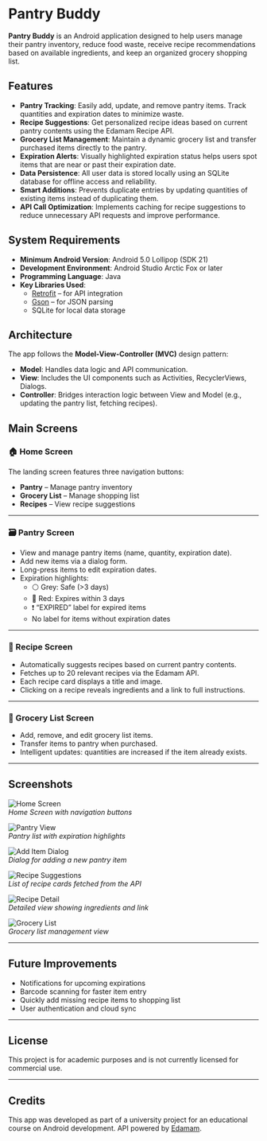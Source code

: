 # Pantry Buddy

**Pantry Buddy** is an Android application designed to help users manage their pantry inventory, reduce food waste, receive recipe recommendations based on available ingredients, and keep an organized grocery shopping list.

## Features

- **Pantry Tracking**: Easily add, update, and remove pantry items. Track quantities and expiration dates to minimize waste.  
- **Recipe Suggestions**: Get personalized recipe ideas based on current pantry contents using the Edamam Recipe API.  
- **Grocery List Management**: Maintain a dynamic grocery list and transfer purchased items directly to the pantry.  
- **Expiration Alerts**: Visually highlighted expiration status helps users spot items that are near or past their expiration date.  
- **Data Persistence**: All user data is stored locally using an SQLite database for offline access and reliability.  
- **Smart Additions**: Prevents duplicate entries by updating quantities of existing items instead of duplicating them.  
- **API Call Optimization**: Implements caching for recipe suggestions to reduce unnecessary API requests and improve performance.  

## System Requirements

- **Minimum Android Version**: Android 5.0 Lollipop (SDK 21)  
- **Development Environment**: Android Studio Arctic Fox or later  
- **Programming Language**: Java  
- **Key Libraries Used**:  
  - [Retrofit](https://square.github.io/retrofit/) – for API integration
  - [Gson](https://github.com/google/gson) – for JSON parsing
  - SQLite for local data storage  

## Architecture

The app follows the **Model-View-Controller (MVC)** design pattern:

- **Model**: Handles data logic and API communication.  
- **View**: Includes the UI components such as Activities, RecyclerViews, Dialogs.  
- **Controller**: Bridges interaction logic between View and Model (e.g., updating the pantry list, fetching recipes).  

## Main Screens

### 🏠 Home Screen

The landing screen features three navigation buttons:
- **Pantry** – Manage pantry inventory  
- **Grocery List** – Manage shopping list  
- **Recipes** – View recipe suggestions  

---

### 🗃️ Pantry Screen

- View and manage pantry items (name, quantity, expiration date).  
- Add new items via a dialog form.  
- Long-press items to edit expiration dates.  
- Expiration highlights:  
  - ⚪ Grey: Safe (>3 days)
  - 🔴 Red: Expires within 3 days
  - ❗ “EXPIRED” label for expired items  
  - No label for items without expiration dates  

---

### 🍲 Recipe Screen

- Automatically suggests recipes based on current pantry contents.  
- Fetches up to 20 relevant recipes via the Edamam API.  
- Each recipe card displays a title and image.  
- Clicking on a recipe reveals ingredients and a link to full instructions.  

---

### 🛒 Grocery List Screen

- Add, remove, and edit grocery list items.  
- Transfer items to pantry when purchased.  
- Intelligent updates: quantities are increased if the item already exists.  

---

## Screenshots

![Home Screen](screenshots/home_screen.png)  
*Home Screen with navigation buttons*

![Pantry View](screenshots/pantry_view.png)  
*Pantry list with expiration highlights*

![Add Item Dialog](screenshots/add_item_dialog.png)  
*Dialog for adding a new pantry item*

![Recipe Suggestions](screenshots/recipe_suggestions.png)  
*List of recipe cards fetched from the API*

![Recipe Detail](screenshots/recipe_detail.png)  
*Detailed view showing ingredients and link*

![Grocery List](screenshots/grocery_list.png)  
*Grocery list management view*

---

## Future Improvements

- Notifications for upcoming expirations  
- Barcode scanning for faster item entry  
- Quickly add missing recipe items to shopping list  
- User authentication and cloud sync  

---

## License

This project is for academic purposes and is not currently licensed for commercial use.

---

## Credits

This app was developed as part of a university project for an educational course on Android development. API powered by [Edamam](https://developer.edamam.com/).
